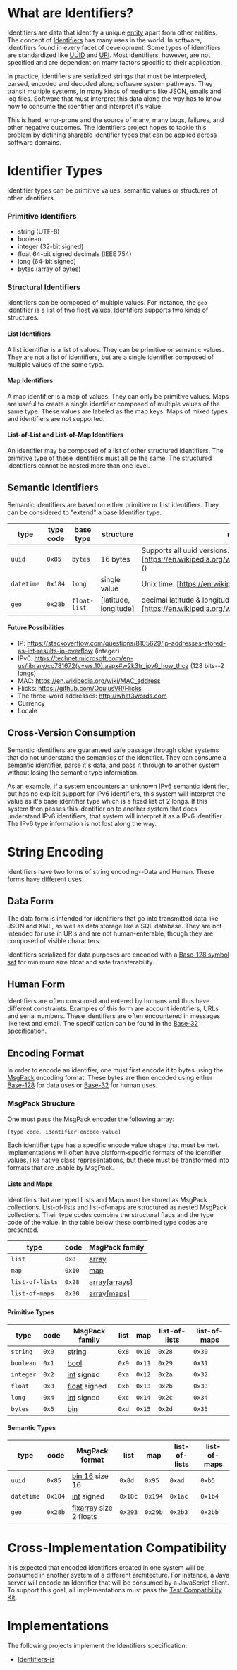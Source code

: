 # What are Identifiers?
Identifiers are data that identify a unique [entity](https://en.wikipedia.org/wiki/Entity) apart from other entities. The concept of [Identifiers](https://en.wikipedia.org/wiki/Identifier) has many uses in the world. In software, identifiers found in every facet of development. Some types of identifiers are standardized like [UUID](https://www.ietf.org/rfc/rfc4122.txt) and [URI](https://www.w3.org/Addressing/URL/uri-spec.html). Most identifiers, however, are not specified and are dependent on many factors specific to their application.

In practice, identifiers are serialized strings that must be interpreted, parsed, encoded and decoded along software system pathways. They transit multiple systems, in many kinds of mediums like JSON, emails and log files. Software that must interpret this data along the way has to know how to consume the identifier and interpret it's value.

This is hard, error-prone and the source of many, many bugs, failures, and other negative outcomes. The Identifiers project hopes to tackle this problem by defining sharable identifier types that can be applied across software domains.

# Identifier Types
Identifier types can be primitive values, semantic values or structures of other identifiers.

### Primitive Identifiers
* string (UTF-8)
* boolean
* integer (32-bit signed)
* float 64-bit signed decimals (IEEE 754)
* long (64-bit signed)
* bytes (array of bytes)

### Structural Identifiers
Identifiers can be composed of multiple values. For instance, the `geo` identifier is a list of two float values. Identifiers supports two kinds of structures.

#### List Identifiers
A list identifier is a list of values. They can be primitive or semantic values. They are not a list of identifiers, but are a single identifier composed of multiple values of the same type.

#### Map Identifiers
A map identifier is a map of values. They can only be primitive values. Maps are useful to create a single identifier composed of multiple values of the same type. These values are labeled as the map keys. Maps of mixed types and identifiers are not supported.

#### List-of-List and List-of-Map Identifiers
An identifier may be composed of a list of other structured identifiers. The primitive type of these identifiers must all be the same. The structured identifiers cannot be nested more than one level.

## Semantic Identifiers
Semantic identifiers are based on either primitive or List identifiers. They can be considered to "extend" a base Identifier type.

type|type code|base type|structure|notes|
|---|---|---|---|---|
|`uuid`|`0x85`|`bytes`|16 bytes|Supports all uuid versions. [https://en.wikipedia.org/wiki/Universallyuniqueidentifier]()|
|`datetime`|`0x184`|`long`|single value|Unix time. [https://en.wikipedia.org/wiki/Unix_time]()|
|`geo`|`0x28b`|`float-list`|[latitude, longitude]|decimal latitude & longitude. [https://en.wikipedia.org/wiki/Geotagging]()|

#### Future Possibilities
* IP: https://stackoverflow.com/questions/8105629/ip-addresses-stored-as-int-results-in-overflow (integer)
* IPv6: https://technet.microsoft.com/en-us/library/cc781672(v=ws.10).aspx#w2k3tr_ipv6_how_thcz (128 bits--2 longs)
* MAC: https://en.wikipedia.org/wiki/MAC_address
* Flicks: https://github.com/OculusVR/Flicks
* The three-word addresses: http://what3words.com
* Currency
* Locale

## Cross-Version Consumption
Semantic identifiers are guaranteed safe passage through older systems that do not understand the semantics of the identifier. They can consume a semantic identifier, parse it's data, and pass it through to another system without losing the semantic type information.

As an example, if a system encounters an unknown IPv6 semantic identifier, but has no explicit support for IPv6 identifiers, this system will interpret the value as it's base identifier type which is a fixed list of 2 longs. If this system then passes this identifier on to another system that does understand IPv6 identifiers, that system will interpret it as a IPv6 identifier. The IPv6 type information is not lost along the way.

# String Encoding
Identifiers have two forms of string encoding--Data and Human. These forms have different uses.

## Data Form
The data form is intended for identifiers that go into transmitted data like JSON and XML, as well as data storage like a SQL database. They are not intended for use in URIs and are not human-enterable, though they are composed of visible characters.

Identifiers serialized for data purposes are encoded with a [Base-128 symbol set](Base-128.md) for minimum size bloat and safe transferability.

## Human Form
Identifiers are often consumed and entered by humans and thus have different constraints. Examples of this form are account identifiers, URLs and serial numbers. These identifiers are often encountered in messages like text and email. The specification can be found in the [Base-32 specification](Base-32.md).

## Encoding Format
In order to encode an identifier, one must first encode it to bytes using the [MsgPack](https://msgpack.org) encoding format. These bytes are then encoded using either [Base-128](Base-128.md) for data uses or [Base-32](Base-32.md) for human uses.

### MsgPack Structure
One must pass the MsgPack encoder the following array:

```js
[type-code, identifier-encode-value]
```
Each identifier type has a specific encode value shape that must be met. Implementations will often have platform-specific formats of the identifier values, like native class representations, but these must be transformed into formats that are usable by MsgPack.

#### Lists and Maps
Identifiers that are typed Lists and Maps must be stored as MsgPack collections. List-of-lists and list-of-maps are structured as nested MsgPack collections. Their type codes combine the structural flags and the type code of the value. In the table below these combined type codes are presented.

|type|code|MsgPack family|
|---|---|---|
|`list`|`0x8`|[array](https://github.com/msgpack/msgpack/blob/master/spec.md#array-format-family)|
|`map`|`0x10`|[map](https://github.com/msgpack/msgpack/blob/master/spec.md#map-format-family)|
|`list-of-lists`|`0x28`|[array[arrays]](https://github.com/msgpack/msgpack/blob/master/spec.md#array-format-family)|
|`list-of-maps`|`0x30`|[array[maps]](https://github.com/msgpack/msgpack/blob/master/spec.md#array-format-family)|

#### Primitive Types
 
|type|code|MsgPack family|list|map|list-of-lists|list-of-maps|
|---|---|---|---|---|---|---|
|`string`|`0x0`|[string](https://github.com/msgpack/msgpack/blob/master/spec.md#str-format-family)|`0x8`|`0x10`|`0x28`|`0x30`|
|`boolean`|`0x1`|[bool](https://github.com/msgpack/msgpack/blob/master/spec.md#bool-format-family)|`0x9`|`0x11`|`0x29`|`0x31`|
|`integer`|`0x2`|[int](https://github.com/msgpack/msgpack/blob/master/spec.md#int-format-family) signed|`0xa`|`0x12`|`0x2a`|`0x32`|
|`float`|`0x3`|[float](https://github.com/msgpack/msgpack/blob/master/spec.md#float-format-family) signed|`0xb`|`0x13`|`0x2b`|`0x33`|
|`long`|`0x4`|[int](https://github.com/msgpack/msgpack/blob/master/spec.md#int-format-family) signed|`0xc`|`0x14`|`0x2c`|`0x34`|
|`bytes`|`0x5`|[bin](https://github.com/msgpack/msgpack/blob/master/spec.md#bin-format-family)|`0xd`|`0x15`|`0x2d`|`0x35`|

#### Semantic Types
|type|code|MsgPack format|list|map|list-of-lists|list-of-maps|
|---|---|---|---|---|---|---|
|`uuid`|`0x85`|[bin 16](https://github.com/msgpack/msgpack/blob/master/spec.md#bin-format-family) size 16|`0x8d`|`0x95`|`0xad`|`0xb5`|
|`datetime`|`0x184`|[int](https://github.com/msgpack/msgpack/blob/master/spec.md#int-format-family) signed|`0x18c`|`0x194`|`0x1ac`|`0x1b4`|
|`geo`|`0x28b`|[fixarray]((https://github.com/msgpack/msgpack/blob/master/spec.md#array-format-family)) size 2 floats|`0x293`|`0x29b`|`0x2b3`|`0x2bb`|

# Cross-Implementation Compatibility
It is expected that encoded identifiers created in one system will be consumed in another system of a different architecture. For instance, a Java server will encode an Identifier that will be consumed by a JavaScript client. To support this goal, all implementations must pass the [Test Compatibility Kit](./tck/README.md).

# Implementations
The following projects implement the Identifiers specification:

* [Identifiers-js](https://github.com/Identifiers/identifiers-js)
